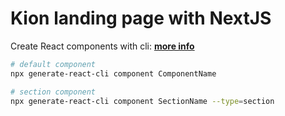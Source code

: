 # Kion landing page with NextJS

Create React components with cli: **[more info](https://www.npmjs.com/package/generate-react-cli)**

```bash
# default component
npx generate-react-cli component ComponentName

# section component
npx generate-react-cli component SectionName --type=section
```

